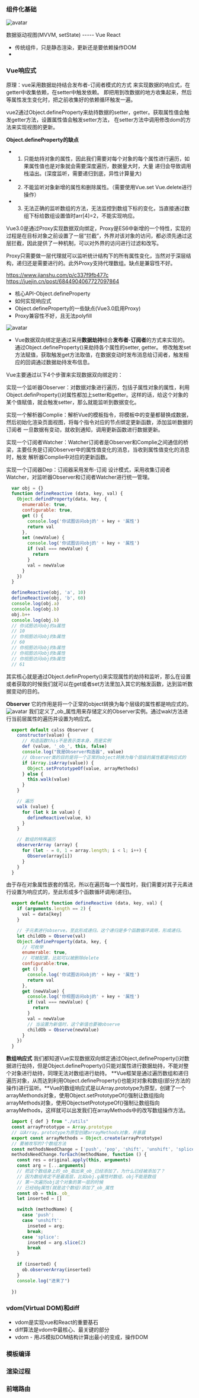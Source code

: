 ### 组件化基础
![avatar](https://upload-images.jianshu.io/upload_images/27388007-2a7803ad3c48c738.png)

数据驱动视图(MVVM, setState) ----- Vue React

+ 传统组件，只是静态渲染，更新还是要依赖操作DOM
+ 

### Vue响应式
原理：vue采用数据劫持结合发布者-订阅者模式的方式 来实现数据的响应式，在getter中收集依赖，在setter中触发依赖。
即把用到改数据的地方收集起来，然后等属性发生变化时，把之前收集好的依赖循环触发一遍。

vue2通过Object.defineProperty来劫持数据的setter，getter。获取属性值会触发getter方法，设置属性值会触发setter方法，
在setter方法中调用修改dom的方法来实现视图的更新。

**Object.defineProperty的缺点**
+ 1. 只能劫持对象的属性，因此我们需要对每个对象的每个属性进行遍历，如果属性值也是对象就会需要深度遍历，数据量大时，大量
递归会导致调用栈溢出。(深度监听，需要递归到底，异性计算量大)

+ 2. 不能监听对象新增的属性和删除属性。（需要使用Vue.set Vue.delete进行操作）

+ 3. 无法正确的监听数组的方法，无法监控到数组下标的变化，当直接通过数组下标给数组设置值时arr[4]=2，不能实现响应。

Vue3.0是通过Proxy实现数据双向绑定，Proxy是ES6中新增的一个特性，实现的过程是在目标对象之前设置了一层“拦截”，外界对该对象的访问，都必须先通过这层拦截，因此提供了一种机制，可以对外界的访问进行过滤和改写。

Proxy只需要做一层代理就可以监听统计结构下的所有属性变化，当然对于深层结构，递归还是需要进行的。此外Proxy支持代理数组。缺点是兼容性不好。




https://www.jianshu.com/p/c337f9fb477c
https://juejin.cn/post/6844904067727097864
+ 核心API-Object.defineProperty
+ 如何实现响应式
+ Object.defineProperty的一些缺点(Vue3.0启用Proxy)
+ Proxy兼容性不好，且无法polyfill

![avatar](https://upload-images.jianshu.io/upload_images/20308335-f755c3754fdfdff5.png?imageMogr2/auto-orient/strip|imageView2/2/format/webp)
+ Vue数据双向绑定是通过采用**数据劫持**结合**发布者**-**订阅者**的方式来实现的。通过Object.defineProperty()来劫持各个属性的setter, getter。
修改触发set方法赋值，获取触发get方法取值，在数据变动时发布消息给订阅者，触发相应的回调通过数据劫持发布信息。

Vue主要通过以下4个步骤来实现数据双向绑定的：

实现一个监听器Observer：对数据对象进行遍历，包括子属性对象的属性，利用Object.definProperty()对属性都加上setter和getter。这样的话，给这个对象的
某个值赋值，就会触发setter，那么就能监听到数据变化。

实现一个解析器Complie：解析Vue的模板指令，将模板中的变量都替换成数据，然后初始化渲染页面视图，将每个指令对应的节点绑定更新函数，添加监听数据的订阅者
一旦数据有变动，就收到通知，调用更新函数进行数据更新。

实现一个订阅者Watcher：Watcher订阅者是Observer和Complie之间通信的桥梁，主要任务是订阅Observer中的属性值变化的消息，当收到属性值变化的消息时，触发
解析器Complie中对应的更新函数。

实现一个订阅器Dep：订阅器采用发布-订阅 设计模式，采用收集订阅者Watcher，对监听器Observer和订阅者Watcher进行统一管理。

```js
  var obj = {}
  function defineReactive (data, key, val) {
    Object.defindProperty(data, key, {
      enumerable: true,
      configurable: true,
      get () {
        console.log('你试图访问obj的' + key + '属性')
        return val
      },
      set (newValue) {
        console.log('你试图访问obj的' + key + '属性')
        if (val === newValue) {
          return
        }
        val = newValue
      }
    })
  }

  defineReactive(obj, 'a', 10)
  defineReactive(obj, 'b', 60)
  console.log(obj.a)
  console.log(obj.b)
  obj.b++
  console.log(obj.b)
  // 你试图访问obj的a属性
  // 10
  // 你视图访问obj的b属性
  // 60
  // 你视图访问obj的b属性
  // 你视图访问obj的b属性
  // 你视图访问obj的b属性
  // 61

```
其实核心就是通过Object.definProperty()来实现属性的劫持和监听，那么在设置或者获取的时候我们就可以在get或者set方法里加入其它的触发函数，达到监听数据变动的目的。

**Observer**
它的作用是将一个正常的object转换为每个层级的属性都是响应式的。
![avatar](https://upload-images.jianshu.io/upload_images/20308335-79d4d338b583d5ef.png?imageMogr2/auto-orient/strip|imageView2/2/w/957/format/webp)
我们定义了_ob_属性用来存储定义的Observer实例。通过wakl方法进行当前层属性的遍历并设置为响应式。
```js
  export default calss Observer {
    constructor(value) {
      // 构造函数this不是表示类本身，而是实例
      def (value, '_ob_', this, false)
      console.log("我是Observer构造器", value)
      // Observer类的目的是将一个正常的object转换为每个层级的属性都是响应式的
      if (Array.isArray(value)) {
        Object.setPrototypeOf(value, arrayMethods)
      } else {
        this.walk(value)
      }
    }

    // 遍历
    walk (value) {
      for (let k in value) {
        defineReactive(value, k)
      }
    }

    // 数组的特殊遍历
    observerArray (array) {
      for (let - = 0, 1 = array.length; i < l; i++) {
        Observe(array[i])
      }
    }
  }
```
由于存在对象属性嵌套的情况，所以在遍历每一个属性时，我们需要对其子元素进行设置为响应式的，至此形成多个函数循环调用(递归)。
```js
  export default function defineReactive (data, key, val) {
    if (arguments.length == 2) {
      val = data[key]
    }

    // 子元素进行observe。至此形成递归。这个递归是多个函数循环调用，形成递归。
    let childOb = Observe(val)
    Object.defineProperty(data, key, {
      // 可枚举
      enumerable: true,
      // 可被配置，比如可以被删除delete
      configurable:true,
      get () {
        console.log('你试图访问obj的' + key + '属性')
        return val
      },
      get (newValue) {
        console.log('你视图访问obj的' + key + '属性')
        if (val === newValue) {
          return
        }
        val = newValue
        // 当设置为新值时，这个新值也要被observe
        childOb = Observe(newValue)
      }
    })
  }
```

**数组响应式**
我们都知道Vue实现数据双向绑定通过Object,defineProperty()对数据进行劫持，但是Object.defineProperty()只能对属性进行数据劫持，不能对整个对象进行劫持，同理无法对数组进行劫持。
**Vue框架是通过遍历数组和递归遍历对象，从而达到利用Object.defineProperty()也能对对象和数组(部分方法的操作)进行监听。**Vue的数组响应式是以Array.prototype为原型，创建了一个arrayMethonds对象，使用Object.setPrototypeOf()强制让数组指向arrayMethods对象，使用ObjectsetPrototypeOf()强制让数组指向arrayMethods，这样就可以出发我们在arrayMethods中的改写数组操作方法。
```js
  import { def } from "./utils"
  const arrayPrototype = Array.prototype
  // 以Array。prototype为原型创建arrayMethods对象，并暴露
  export const arrayMethods = Object.create(arrayPrototype)
  // 要被改写的7个数组方法
  const methodsNeedChange = ['push', 'pop', 'shift', 'unshift', 'splice', 'sort', 'reserve']
  methodsNeedChange.forEach(methodName, function () {
    const res = original.apply(this, arguments)
    const arg = [...arguments]
    // 把这个数组身上的_ob_取出来_ob_已经添加了，为什么已经被添加了？
    // 因为数组肯定不是最高层，比如obj.g属性时数组，obj不能是数组
    // 第一次遍历obj这个对象的第一层的时候
    // 已经给g属性(就是这个数组)添加了_ob_属性
    const ob = this._ob_
    let inserted = []

    switch (methodName) {
      case 'push':
      case 'unshift':
        inseted = arg;
        break;
      case 'splice':
        inseted = arg.slice(2)
        break
    }

    if (inserted) {
      ob.observerArray(inserted)
    }
    console.log("进来了")
    
  })

```

### vdom(Virtual DOM)和diff
+ vdom是实现vue和React的重要基石
+ diff算法是vdom中最核心、最关键的部分
+ vdom - 用JS模拟DOM结构计算出最小的变成，操作DOM

### 模板编译

### 渲染过程

### 前端路由

